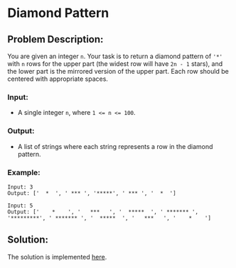 # Diamond Pattern

## Problem Description:

You are given an integer `n`. Your task is to return a diamond pattern of `'*'` with `n` rows for the upper part (the widest row will have `2n - 1` stars), and the lower part is the mirrored version of the upper part. Each row should be centered with appropriate spaces.

### Input:

* A single integer `n`, where `1 <= n <= 100`.

### Output:

* A list of strings where each string represents a row in the diamond pattern.

### Example:

```
Input: 3
Output: ['  *  ', ' *** ', '*****', ' *** ', '  *  ']
```
```
Input: 5
Output: ['    *    ', '   ***   ', '  *****  ', ' ******* ', '*********', ' ******* ', '  *****  ', '   ***   ', '    *    ']
```

## Solution:

The solution is implemented [here](./code.py).
